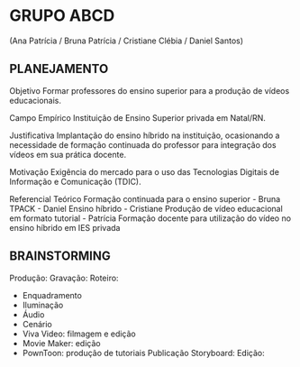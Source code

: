 # GRUPO ABCD
(Ana Patrícia / Bruna Patrícia / Cristiane Clébia / Daniel Santos)

## PLANEJAMENTO
Objetivo
Formar professores do ensino superior para a produção de vídeos educacionais.

Campo Empírico
Instituição de Ensino Superior privada em Natal/RN.

Justificativa
Implantação do ensino híbrido na instituição, ocasionando a necessidade de formação continuada do professor para integração dos vídeos em sua prática docente.

Motivação
Exigência do mercado para o uso das Tecnologias Digitais de Informação e Comunicação (TDIC).

Referencial Teórico
Formação continuada para o ensino superior - Bruna
TPACK - Daniel 
Ensino híbrido - Cristiane
Produção de vídeo educacional em formato tutorial - Patrícia
Formação docente para utilização do vídeo no ensino híbrido em IES privada


## BRAINSTORMING
Produção:
Gravação: 
Roteiro:
- Enquadramento
- Iluminação
- Áudio
- Cenário
- Viva Video: filmagem e edição
- Movie Maker: edição
- PownToon: produção de tutoriais
Publicação
Storyboard:
Edição:
